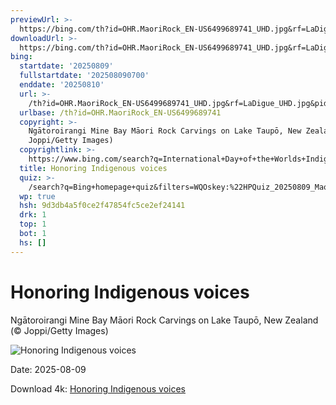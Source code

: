 ```yaml
---
previewUrl: >-
  https://bing.com/th?id=OHR.MaoriRock_EN-US6499689741_UHD.jpg&rf=LaDigue_UHD.jpg&pid=hp&w=1024&h=576&rs=1&c=4
downloadUrl: >-
  https://bing.com/th?id=OHR.MaoriRock_EN-US6499689741_UHD.jpg&rf=LaDigue_UHD.jpg&pid=hp&w=3840&h=2160&rs=1&c=4
bing:
  startdate: '20250809'
  fullstartdate: '202508090700'
  enddate: '20250810'
  url: >-
    /th?id=OHR.MaoriRock_EN-US6499689741_UHD.jpg&rf=LaDigue_UHD.jpg&pid=hp&w=3840&h=2160&rs=1&c=4
  urlbase: /th?id=OHR.MaoriRock_EN-US6499689741
  copyright: >-
    Ngātoroirangi Mine Bay Māori Rock Carvings on Lake Taupō, New Zealand (©
    Joppi/Getty Images)
  copyrightlink: >-
    https://www.bing.com/search?q=International+Day+of+the+Worlds+Indigenous+Peoples&form=hpcapt&filters=HpDate%3a%2220250809_0700%22
  title: Honoring Indigenous voices
  quiz: >-
    /search?q=Bing+homepage+quiz&filters=WQOskey:%22HPQuiz_20250809_MaoriRock%22&FORM=HPQUIZ
  wp: true
  hsh: 9d3db4a5f0ce2f47854fc5ce2ef24141
  drk: 1
  top: 1
  bot: 1
  hs: []
---
```

# Honoring Indigenous voices

Ngātoroirangi Mine Bay Māori Rock Carvings on Lake Taupō, New Zealand (© Joppi/Getty Images)

![Honoring Indigenous voices](https://bing.com/th?id=OHR.MaoriRock_EN-US6499689741_UHD.jpg&rf=LaDigue_UHD.jpg&pid=hp&w=1024&h=576&rs=1&c=4)

Date: 2025-08-09

Download 4k: [Honoring Indigenous voices](https://bing.com/th?id=OHR.MaoriRock_EN-US6499689741_UHD.jpg&rf=LaDigue_UHD.jpg&pid=hp&w=3840&h=2160&rs=1&c=4)
